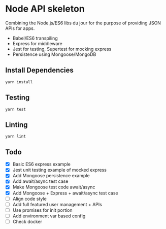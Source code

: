 
# Node API skeleton

Combining the Node.js/ES6 libs du jour for the purpose of providing JSON APIs for apps.

* Babel/ES6 transpiling
* Express for middleware
* Jest for testing, Supertest for mocking express
* Persistence using Mongoose/MongoDB

## Install Dependencies

```
yarn install
```

## Testing

```
yarn test
```

## Linting

```
yarn lint
```

## Todo

- [x] Basic ES6 express example
- [x] Jest unit testing example of mocked express
- [x] Add Mongoose persistence example
- [x] Add await/async test case
- [x] Make Mongoose test code await/async
- [x] Add Mongoose + Express + await/async test case
- [ ] Align code style
- [ ] Add full featured user management + APIs
- [ ] Use promises for init portion
- [ ] Add environment var based config
- [ ] Check docker
